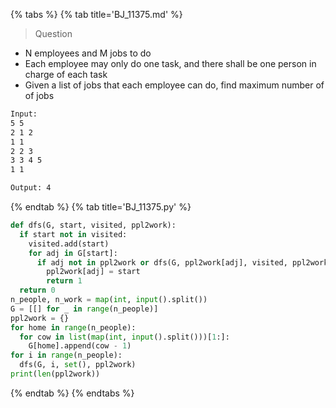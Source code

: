 {% tabs %}
{% tab title='BJ_11375.md' %}

> Question

* N employees and M jobs to do
* Each employee may only do one task, and there shall be one person in charge of each task
* Given a list of jobs that each employee can do, find maximum number of of jobs

```txt
Input:
5 5
2 1 2
1 1
2 2 3
3 3 4 5
1 1

Output: 4
```

{% endtab %}
{% tab title='BJ_11375.py' %}

```py
def dfs(G, start, visited, ppl2work):
  if start not in visited:
    visited.add(start)
    for adj in G[start]:
      if adj not in ppl2work or dfs(G, ppl2work[adj], visited, ppl2work):
        ppl2work[adj] = start
        return 1
  return 0
n_people, n_work = map(int, input().split())
G = [[] for _ in range(n_people)]
ppl2work = {}
for home in range(n_people):
  for cow in list(map(int, input().split()))[1:]:
    G[home].append(cow - 1)
for i in range(n_people):
  dfs(G, i, set(), ppl2work)
print(len(ppl2work))
```

{% endtab %}
{% endtabs %}
